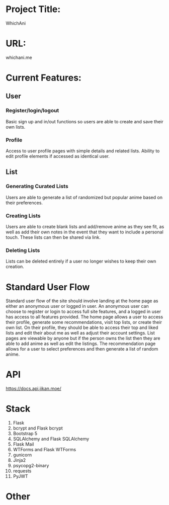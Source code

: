 # Project Title: 

WhichAni

# URL: 

whichani.me

# Current Features:

## **User**

### Register/login/logout

Basic sign up and in/out functions so users are able to create and save their own lists. 

### Profile

Access to user profile pages with simple details and related lists. Ability to edit profile elements if accessed as identical user.

## **List**

### Generating Curated Lists

Users are able to generate a list of randomized but popular anime based on their preferences. 

### Creating Lists 

Users are able to create blank lists and add/remove anime as they see fit, as well as add their own notes in the event that they want to include a personal touch. These lists can then be shared via link.

### Deleting Lists

Lists can be deleted entirely if a user no longer wishes to keep their own creation. 


# Standard User Flow

Standard user flow of the site should involve landing at the home page as either an anonymous user or logged in user. An anonymous user can choose to register or login to access full site features, and a logged in user has access to all features provided. The home page allows a user to access their profile, generate some recommendations, visit top lists, or create their own list. On their profile, they should be able to access their top and liked lists and edit their about me as well as adjust their account settings. List pages are viewable by anyone but if the person owns the list then they are able to add anime as well as edit the listings. The recommendation page allows for a user to select preferences and then generate a list of random anime. 

# API 

https://docs.api.jikan.moe/



# Stack

1. Flask
2. bcrypt and Flask bcrypt
3. Bootstrap 5
4. SQLAlchemy and Flask SQLAlchemy
5. Flask Mail
6. WTForms and Flask WTForms
7. gunicorn
8. Jinja2
9. psycopg2-binary
10. requests
11. PyJWT


# Other



